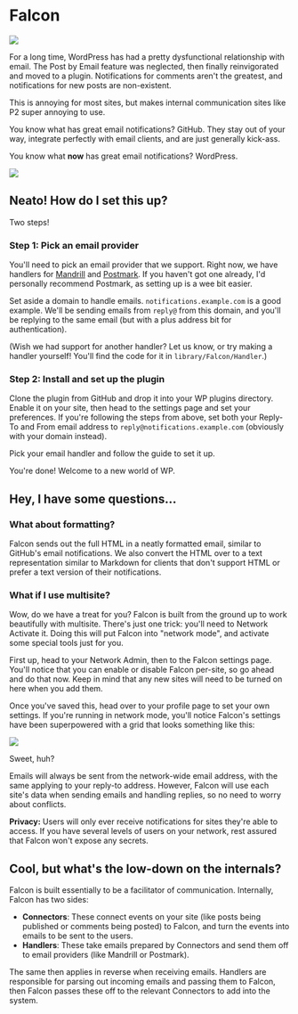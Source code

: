 # Falcon

![](https://38.media.tumblr.com/73f719a60ed916ff6790f5ebe6b96d24/tumblr_mzvqty8GWZ1rpe379o1_500.gif)

For a long time, WordPress has had a pretty dysfunctional relationship with
email. The Post by Email feature was neglected, then finally reinvigorated and
moved to a plugin. Notifications for comments aren't the greatest, and
notifications for new posts are non-existent.

This is annoying for most sites, but makes internal communication sites like P2
super annoying to use.

You know what has great email notifications? GitHub. They stay out of your way,
integrate perfectly with email clients, and are just generally kick-ass.

You know what **now** has great email notifications? WordPress.

![](http://i.imgur.com/RNY5qQj.png)


## Neato! How do I set this up?

Two steps!

### Step 1: Pick an email provider

You'll need to pick an email provider that we support. Right now, we have
handlers for [Mandrill][] and [Postmark][]. If you haven't got one already, I'd
personally recommend Postmark, as setting up is a wee bit easier.

Set aside a domain to handle emails. `notifications.example.com` is a good
example. We'll be sending emails from `reply@` from this domain, and you'll be
replying to the same email (but with a plus address bit for authentication).

(Wish we had support for another handler? Let us know, or try making a handler
yourself! You'll find the code for it in `library/Falcon/Handler`.)

[Mandrill]: https://mandrill.com/
[Postmark]: https://postmarkapp.com/

### Step 2: Install and set up the plugin

Clone the plugin from GitHub and drop it into your WP plugins directory.
Enable it on your site, then head to the settings page and set your preferences.
If you're following the steps from above, set both your Reply-To and From email
address to `reply@notifications.example.com` (obviously with your domain
instead).

Pick your email handler and follow the guide to set it up.

You're done! Welcome to a new world of WP.


## Hey, I have some questions...

### What about formatting?

Falcon sends out the full HTML in a neatly formatted email, similar to GitHub's
email notifications. We also convert the HTML over to a text representation
similar to Markdown for clients that don't support HTML or prefer a text
version of their notifications.

### What if I use multisite?

Wow, do we have a treat for you? Falcon is built from the ground up to work
beautifully with multisite. There's just one trick: you'll need to Network
Activate it. Doing this will put Falcon into "network mode", and activate some
special tools just for you.

First up, head to your Network Admin, then to the Falcon settings page. You'll
notice that you can enable or disable Falcon per-site, so go ahead and do that
now. Keep in mind that any new sites will need to be turned on here when you
add them.

Once you've saved this, head over to your profile page to set your own settings.
If you're running in network mode, you'll notice Falcon's settings have been
superpowered with a grid that looks something like this:

![](http://i.imgur.com/rQlThgE.png)

Sweet, huh?

Emails will always be sent from the network-wide email address, with the same
applying to your reply-to address. However, Falcon will use each site's data
when sending emails and handling replies, so no need to worry about conflicts.

**Privacy:** Users will only ever receive notifications for sites they're able
to access. If you have several levels of users on your network, rest assured
that Falcon won't expose any secrets.


## Cool, but what's the low-down on the internals?

Falcon is built essentially to be a facilitator of communication. Internally,
Falcon has two sides:

* **Connectors**: These connect events on your site (like posts being published
  or comments being posted) to Falcon, and turn the events into emails to be
  sent to the users.
* **Handlers**: These take emails prepared by Connectors and send them off to
  email providers (like Mandrill or Postmark).

The same then applies in reverse when receiving emails. Handlers are responsible
for parsing out incoming emails and passing them to Falcon, then Falcon passes
these off to the relevant Connectors to add into the system.
